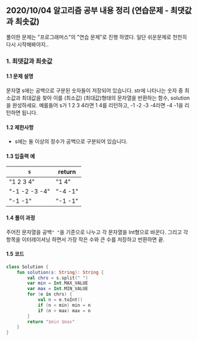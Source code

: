 ## 2020/10/04 알고리즘 공부 내용 정리 (연습문제 - 최댓값과 최솟값)

풀이한 문제는 "프로그래머스"의 "연습 문제"로 진행 하였다. 일단 쉬운문제로 천천히 다시 시작해봐야지..

### 1. 최댓값과 최솟값

#### 1.1 문제 설명

문자열 s에는 공백으로 구분된 숫자들이 저장되어 있습니다. str에 나타나는 숫자 중 최소값과 최대값을 찾아 이를 (최소값) (최대값)형태의 문자열을 반환하는 함수, solution을 완성하세요.
예를들어 s가 1 2 3 4라면 1 4를 리턴하고, -1 -2 -3 -4라면 -4 -1을 리턴하면 됩니다.

#### 1.2 제한사항

- s에는 둘 이상의 정수가 공백으로 구분되어 있습니다.

#### 1.3 입출력 예

|`s`|return|
|---|---|
|"1 2 3 4"|"1 4"|
|"-1 -2 -3 -4"|"-4 -1"|
|"-1 -1"|"-1 -1"|

#### 1.4 풀이 과정 

주어진 문자열을 공백`" "`을 기준으로 나누고 각 문자열을 Int형으로 바꾼다. 그리고 각 항목을 이터레이셔닝 하면서 가장 작은 수와 큰 수를 저장하고 반환하면 끝.

#### 1.5 코드 

```kotlin
class Solution {
    fun solution(s: String): String {
        val chrs = s.split(" ")
        var min = Int.MAX_VALUE
        var max = Int.MIN_VALUE
        for (e in chrs) {
            val n = e.toInt()
            if (n < min) min = n
            if (n > max) max = n
        }        
        return "$min $max"
    }
}
```